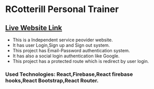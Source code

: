 # RCotterill Personal Trainer

## [Live Website Link](https://gym-trainer-d8b35.web.app/)
- This is a Independent service peovider website.
- It has user Login,Sign up and Sign out system.
- This project has Email-Password authentication system.
- It has also a social login authentication like Google. 
- This project has a protected route which is redirect by user login.
### Used Technologies: React,Firebase,React firebase hooks,React Bootstrap,React Router.